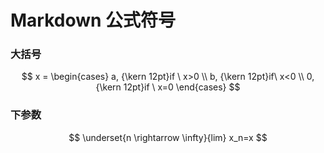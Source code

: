 # Markdown 公式符号



### 大括号

$$
x =
\begin{cases}
a, {\kern 12pt}if \ x>0 \\
b, {\kern 12pt}if\ x<0 \\
0, {\kern 12pt}if \ x=0
\end{cases}
$$

### 下参数

$$
\underset{n \rightarrow \infty}{lim} x_n=x
$$

